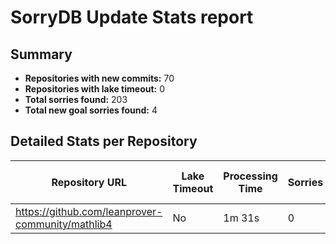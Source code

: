 # SorryDB Update Stats report

## Summary

- **Repositories with new commits:** 70
- **Repositories with lake timeout:** 0
- **Total sorries found:** 203
- **Total new goal sorries found:** 4

## Detailed Stats per Repository

| Repository URL | Lake Timeout | Processing Time | Sorries | New Goal Sorries |
|----------------|--------------|-----------------|---------|------------------|
| https://github.com/leanprover-community/mathlib4 | No | 1m 31s | 0 | 0 |
